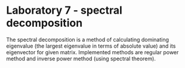 # Laboratory 7 - spectral decomposition

The spectral decomposition is a method of calculating dominating eigenvalue (the largest eigenvalue in terms of absolute value) 
and its eigenvector for given matrix. Implemented methods are regular power method and inverse power method (using spectral theorem).